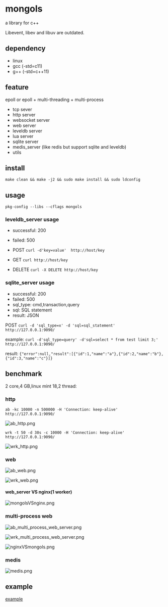 # mongols
a library for c++

Libevent, libev and libuv are outdated.

## dependency

- linux
- gcc (-std=c11)
- g++ (-std=c++11)


## feature
epoll or epoll + multi-threading + multi-process
- tcp sever 
- http server
- websocket server 
- web server 
- leveldb server 
- lua server
- sqlite server
- medis_server (like redis but support sqlite and leveldb)
- utils


## install 

`make clean && make -j2 && sudo make install && sudo ldconfig`

## usage

`pkg-config --libs --cflags mongols`

### leveldb_server usage
  - successful: 200
  - failed: 500

- POST `curl -d'key=value'  http://host/key`
- GET  `curl http://host/key`
- DELETE `curl -X DELETE http://host/key`

### sqlite_server usage
 - successful: 200
 - failed: 500
 - sql_type: cmd,transaction,query
 - sql: SQL statement
 - result: JSON

POST `curl -d 'sql_type=x' -d 'sql=sql_statement' http://127.0.0.1:9090/`

example: `curl -d'sql_type=query' -d'sql=select * from test limit 3;' http://127.0.0.1:9090/`

result: `{"error":null,"result":[{"id":1,"name":"a"},{"id":2,"name":"b"},{"id":3,"name":"c"}]}`

## benchmark

2 core,4 GB,linux mint 18,2 thread:

### http

`ab -kc 10000 -n 500000 -H 'Connection: keep-alive' http://127.0.0.1:9090/`

![ab_http.png](https://raw.githubusercontent.com/webcpp/mongols/master/benchmark/ab_http.png)

`wrk -t 50 -d 30s -c 10000 -H 'Connection: keep-alive' http://127.0.0.1:9090/`

![wrk_http.png](https://raw.githubusercontent.com/webcpp/mongols/master/benchmark/wrk_http.png)

### web

![ab_web.png](https://raw.githubusercontent.com/webcpp/mongols/master/benchmark/ab_web.png)

![wrk_web.png](https://raw.githubusercontent.com/webcpp/mongols/master/benchmark/wrk_web.png)

#### web_server VS nginx(1 worker)

![mongolsVSnginx.png](https://raw.githubusercontent.com/webcpp/mongols/master/benchmark/mongolsVSnginx.png)

### multi-process web


![ab_multi_process_web_server.png](https://raw.githubusercontent.com/webcpp/mongols/master/benchmark/ab_multi_process_web_server.png)

![wrk_multi_process_web_server.png](https://raw.githubusercontent.com/webcpp/mongols/master/benchmark/wrk_multi_process_web_server.png)

![nginxVSmongols.png](https://raw.githubusercontent.com/webcpp/mongols/master/benchmark/nginxVSmongols.png)

### medis

![medis.png](https://raw.githubusercontent.com/webcpp/mongols/master/benchmark/medis.png)

## example

[example](https://github.com/webcpp/mongols/tree/master/example)
